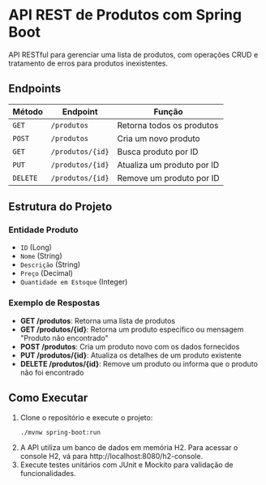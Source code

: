 # API REST de Produtos com Spring Boot

API RESTful para gerenciar uma lista de produtos, com operações CRUD e tratamento de erros para produtos inexistentes.

## Endpoints

| Método | Endpoint           | Função                             |
|--------|---------------------|------------------------------------|
| `GET`  | `/produtos`        | Retorna todos os produtos         |
| `POST` | `/produtos`        | Cria um novo produto              |
| `GET`  | `/produtos/{id}`   | Busca produto por ID              |
| `PUT`  | `/produtos/{id}`   | Atualiza um produto por ID        |
| `DELETE` | `/produtos/{id}` | Remove um produto por ID          |

## Estrutura do Projeto

### Entidade Produto

- `ID` (Long)
- `Nome` (String)
- `Descrição` (String)
- `Preço` (Decimal)
- `Quantidade em Estoque` (Integer)

### Exemplo de Respostas

- **GET /produtos**: Retorna uma lista de produtos
- **GET /produtos/{id}**: Retorna um produto específico ou mensagem "Produto não encontrado"
- **POST /produtos**: Cria um produto novo com os dados fornecidos
- **PUT /produtos/{id}**: Atualiza os detalhes de um produto existente
- **DELETE /produtos/{id}**: Remove um produto ou informa que o produto não foi encontrado

## Como Executar

1. Clone o repositório e execute o projeto:
   ```bash
   ./mvnw spring-boot:run
2. A API utiliza um banco de dados em memória H2. Para acessar o console H2, vá para http://localhost:8080/h2-console.
3. Execute testes unitários com JUnit e Mockito para validação de funcionalidades.

